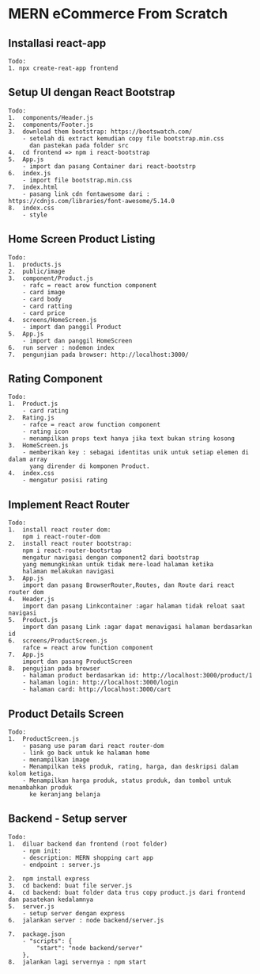 # MERN eCommerce From Scratch

## Installasi react-app

    Todo:
    1. npx create-reat-app frontend

## Setup UI dengan React Bootstrap

    Todo:
    1.  components/Header.js
    2.  components/Footer.js
    3.  download them bootstrap: https://bootswatch.com/
        - setelah di extract kemudian copy file bootstrap.min.css
          dan pastekan pada folder src
    4.  cd frontend => npm i react-bootstrap
    5.  App.js
        - import dan pasang Container dari react-bootstrp
    6.  index.js
        - import file bootstrap.min.css
    7.  index.html
        - pasang link cdn fontawesome dari :  https://cdnjs.com/libraries/font-awesome/5.14.0
    8.  index.css
        - style

## Home Screen Product Listing

    Todo:
    1.  products.js
    2.  public/image
    3.  component/Product.js
        - rafc = react arow function component
        - card image
        - card body
        - card ratting
        - card price
    4.  screens/HomeScreen.js
        - import dan panggil Product
    5.  App.js
        - import dan panggil HomeScreen
    6.  run server : nodemon index
    7.  pengunjian pada browser: http://localhost:3000/

## Rating Component

    Todo:
    1.  Product.js
        - card rating
    2.  Rating.js
        - rafce = react arow function component
        - rating icon
        - menampilkan props text hanya jika text bukan string kosong
    3.  HomeScreen.js
        - memberikan key : sebagai identitas unik untuk setiap elemen di dalam array
          yang dirender di komponen Product.
    4.  index.css
        - mengatur posisi rating

## Implement React Router

    Todo:
    1.  install react router dom:
        npm i react-router-dom
    2.  install react router bootstrap:
        npm i react-router-bootsrtap
        mengatur navigasi dengan component2 dari bootstrap
        yang memungkinkan untuk tidak mere-load halaman ketika
        halaman melakukan navigasi
    3.  App.js
        import dan pasang BrowserRouter,Routes, dan Route dari react router dom
    4.  Header.js
        import dan pasang Linkcontainer :agar halaman tidak reloat saat navigasi
    5.  Product.js
        import dan pasang Link :agar dapat menavigasi halaman berdasarkan id
    6.  screens/ProductScreen.js
        rafce = react arow function component
    7.  App.js
        import dan pasang ProductScreen
    8.  pengujian pada browser
        - halaman product berdasarkan id: http://localhost:3000/product/1
        - halaman login: http://localhost:3000/login
        - halaman card: http://localhost:3000/cart

## Product Details Screen

    Todo:
    1.  ProductScreen.js
        - pasang use param dari react router-dom
        - link go back untuk ke halaman home
        - menampilkan image
        - Menampilkan teks produk, rating, harga, dan deskripsi dalam kolom ketiga.
        - Menampilkan harga produk, status produk, dan tombol untuk menambahkan produk
          ke keranjang belanja

## Backend - Setup server

    Todo:
    1.  diluar backend dan frontend (root folder)
        - npm init:
        - description: MERN shopping cart app
        - endpoint : server.js

    2.  npm install express
    3.  cd backend: buat file server.js
    4.  cd backend: buat folder data trus copy product.js dari frontend dan pasatekan kedalamnya
    5.  server.js
        - setup server dengan express
    6.  jalankan server : node backend/server.js

    7.  package.json
        - "scripts": {
            "start": "node backend/server"
        },
    8.  jalankan lagi servernya : npm start
